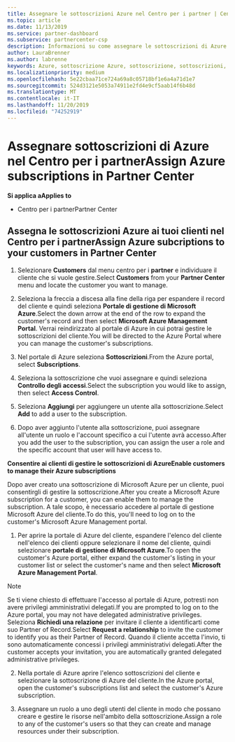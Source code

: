 ```yaml
---
title: Assegnare le sottoscrizioni Azure nel Centro per i partner | Centro per i partner
ms.topic: article
ms.date: 11/13/2019
ms.service: partner-dashboard
ms.subservice: partnercenter-csp
description: Informazioni su come assegnare le sottoscrizioni di Azure ai clienti nel centro per i partner e su come consentire ai clienti di gestire le proprie sottoscrizioni.
author: LauraBrenner
ms.author: labrenne
keywords: Azure, sottoscrizione Azure, sottoscrizione, sottoscrizioni, assegnare la sottoscrizione, gestire la sottoscrizione azure
ms.localizationpriority: medium
ms.openlocfilehash: 5e22cbaa71ce724a69a8c05718bf1e6a4a71d1e7
ms.sourcegitcommit: 524d3121e5053a74911e2fd4e9cf5aab14f6b48d
ms.translationtype: MT
ms.contentlocale: it-IT
ms.lasthandoff: 11/20/2019
ms.locfileid: "74252919"
---
```

# <a name="assign-azure-subscriptions-in-partner-center"></a><span data-ttu-id="ad1da-104">Assegnare sottoscrizioni di Azure nel Centro per i partner</span><span class="sxs-lookup"><span data-stu-id="ad1da-104">Assign Azure subscriptions in Partner Center</span></span>

<span data-ttu-id="ad1da-105">**Si applica a**</span><span class="sxs-lookup"><span data-stu-id="ad1da-105">**Applies to**</span></span>

-  <span data-ttu-id="ad1da-106">Centro per i partner</span><span class="sxs-lookup"><span data-stu-id="ad1da-106">Partner Center</span></span>
 
## <a name="assign-azure-subcriptions-to-your-customers-in-partner-center"></a><span data-ttu-id="ad1da-107">Assegna le sottoscrizioni Azure ai tuoi clienti nel Centro per i partner</span><span class="sxs-lookup"><span data-stu-id="ad1da-107">Assign Azure subcriptions to your customers in Partner Center</span></span>

1. <span data-ttu-id="ad1da-108">Selezionare **Customers** dal menu centro per i **partner** e individuare il cliente che si vuole gestire.</span><span class="sxs-lookup"><span data-stu-id="ad1da-108">Select **Customers** from your **Partner Center** menu and locate the customer you want to manage.</span></span>

2.  <span data-ttu-id="ad1da-109">Seleziona la freccia a discesa alla fine della riga per espandere il record del cliente e quindi seleziona **Portale di gestione di Microsoft Azure**.</span><span class="sxs-lookup"><span data-stu-id="ad1da-109">Select the down arrow at the end of the row to expand the customer's record and then select **Microsoft Azure Management Portal**.</span></span> <span data-ttu-id="ad1da-110">Verrai reindirizzato al portale di Azure in cui potrai gestire le sottoscrizioni del cliente.</span><span class="sxs-lookup"><span data-stu-id="ad1da-110">You will be directed to the Azure Portal where you can manage the customer's subscriptions.</span></span> 

4. <span data-ttu-id="ad1da-111">Nel portale di Azure seleziona **Sottoscrizioni**.</span><span class="sxs-lookup"><span data-stu-id="ad1da-111">From the Azure portal, select **Subscriptions**.</span></span>

5. <span data-ttu-id="ad1da-112">Seleziona la sottoscrizione che vuoi assegnare e quindi seleziona **Controllo degli accessi**.</span><span class="sxs-lookup"><span data-stu-id="ad1da-112">Select the subscription you would like to assign, then select **Access Control**.</span></span>

6. <span data-ttu-id="ad1da-113">Seleziona **Aggiungi** per aggiungere un utente alla sottoscrizione.</span><span class="sxs-lookup"><span data-stu-id="ad1da-113">Select **Add** to add a user to the subscription.</span></span> 

7. <span data-ttu-id="ad1da-114">Dopo aver aggiunto l'utente alla sottoscrizione, puoi assegnare all'utente un ruolo e l'account specifico a cui l'utente avrà accesso.</span><span class="sxs-lookup"><span data-stu-id="ad1da-114">After you add the user to the subscription, you can assign the user a role and the specific account that user will have access to.</span></span> 

<span data-ttu-id="ad1da-115">**Consentire ai clienti di gestire le sottoscrizioni di Azure**</span><span class="sxs-lookup"><span data-stu-id="ad1da-115">**Enable customers to manage their Azure subscriptions**</span></span>

<span data-ttu-id="ad1da-116">Dopo aver creato una sottoscrizione di Microsoft Azure per un cliente, puoi consentirgli di gestire la sottoscrizione.</span><span class="sxs-lookup"><span data-stu-id="ad1da-116">After you create a Microsoft Azure subscription for a customer, you can enable them to manage the subscription.</span></span> <span data-ttu-id="ad1da-117">A tale scopo, è necessario accedere al portale di gestione Microsoft Azure del cliente.</span><span class="sxs-lookup"><span data-stu-id="ad1da-117">To do this, you'll need to log on to the customer's Microsoft Azure Management portal.</span></span> 

1.  <span data-ttu-id="ad1da-118">Per aprire la portale di Azure del cliente, espandere l'elenco del cliente nell'elenco dei clienti oppure selezionare il nome del cliente, quindi selezionare **portale di gestione di Microsoft Azure**.</span><span class="sxs-lookup"><span data-stu-id="ad1da-118">To open the customer's Azure portal, either expand the customer's listing in your customer list or select the customer's name and then select **Microsoft Azure Management Portal**.</span></span>
    
> [!NOTE]  
> <span data-ttu-id="ad1da-119">Se ti viene chiesto di effettuare l'accesso al portale di Azure, potresti non avere privilegi amministrativi delegati.</span><span class="sxs-lookup"><span data-stu-id="ad1da-119">If you are prompted to log on to the Azure portal, you may not have delegated administrative privileges.</span></span> <span data-ttu-id="ad1da-120">Seleziona **Richiedi una relazione** per invitare il cliente a identificarti come suo Partner of Record.</span><span class="sxs-lookup"><span data-stu-id="ad1da-120">Select **Request a relationship** to invite the customer to identify you as their Partner of Record.</span></span> <span data-ttu-id="ad1da-121">Quando il cliente accetta l'invio, ti sono automaticamente concessi i privilegi amministrativi delegati.</span><span class="sxs-lookup"><span data-stu-id="ad1da-121">After the customer accepts your invitation, you are automatically granted delegated administrative privileges.</span></span> 

2.  <span data-ttu-id="ad1da-122">Nella portale di Azure aprire l'elenco sottoscrizioni del cliente e selezionare la sottoscrizione di Azure del cliente.</span><span class="sxs-lookup"><span data-stu-id="ad1da-122">In the Azure portal, open the customer's subscriptions list and select the customer's Azure subscription.</span></span>

3.  <span data-ttu-id="ad1da-123">Assegnare un ruolo a uno degli utenti del cliente in modo che possano creare e gestire le risorse nell'ambito della sottoscrizione.</span><span class="sxs-lookup"><span data-stu-id="ad1da-123">Assign a role to any of the customer's users so that they can create and manage resources under their subscription.</span></span>


